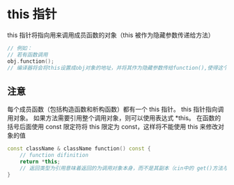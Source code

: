 # this 指针

this 指针将指向用来调用成员函数的对象（this 被作为隐藏参数传递给方法）

```cpp
// 例如：
// 若有函数调用
obj.function();
// 编译器将会将this设置成obj对象的地址，并将其作为隐藏参数传给function(),使得这个指针可以用于function()
```

## 注意
每个成员函数（包括构造函数和析构函数）都有一个 this 指针。 this 指针指向调用对象。
如果方法需要引用整个调用对象，则可以使用表达式 *this。
在函数的括号后面使用 const 限定符将 this 限定为 const，这样将不能使用 this 来修改对象的值

```cpp
const className & className function() const {
    // function difinition
    return *this;
    // 返回类型为引用意味着返回的为调用对象本身，而不是其副本（cin中的 get()方法与 getline()方法原理类似）
}
```